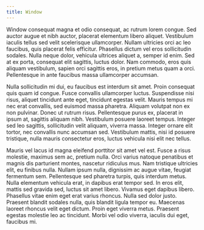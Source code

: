 ```yaml
---
title: Window
---
```


Window consequat magna et odio consequat, ac rutrum lorem congue. Sed auctor augue et nibh auctor, placerat elementum libero aliquet. Vestibulum iaculis tellus sed velit scelerisque ullamcorper. Nullam ultricies orci ac leo faucibus, quis placerat felis efficitur. Phasellus dictum vel eros sollicitudin sodales. Nulla neque dolor, vehicula ultrices aliquet a, semper id enim. Sed at ex porta, consequat elit sagittis, luctus dolor. Nam commodo, eros quis aliquam vestibulum, sapien orci sagittis eros, in pretium metus quam a orci. Pellentesque in ante faucibus massa ullamcorper accumsan.

Nulla sollicitudin mi dui, eu faucibus est interdum sit amet. Proin consequat quis quam id congue. Fusce convallis ullamcorper luctus. Suspendisse nisi risus, aliquet tincidunt ante eget, tincidunt egestas velit. Mauris tempus mi nec erat convallis, sed euismod massa pharetra. Aliquam volutpat non ex non pulvinar. Donec ut rutrum risus. Pellentesque purus ex, placerat in ipsum at, sagittis aliquam nibh. Vestibulum posuere laoreet tempus. Integer sed leo sagittis, sollicitudin velit aliquam, viverra massa. Integer ornare elit tortor, nec convallis nunc accumsan sed. Vestibulum mattis, nisi id posuere tristique, nulla mauris consectetur eros, luctus vehicula nisi elit nec tellus.

Mauris vel lacus id magna eleifend porttitor sit amet vel est. Fusce a risus molestie, maximus sem ac, pretium nulla. Orci varius natoque penatibus et magnis dis parturient montes, nascetur ridiculus mus. Nam tristique ultricies elit, eu finibus nulla. Nullam ipsum nulla, dignissim ac augue vitae, feugiat fermentum sem. Pellentesque sed pharetra turpis, quis interdum metus. Nulla elementum vehicula erat, in dapibus erat tempor sed. In eros elit, mattis sed gravida sed, luctus sit amet libero. Vivamus eget dapibus libero. Phasellus vitae enim eget erat varius rhoncus. Nulla sed dolor justo. Praesent blandit sodales nulla, quis blandit ligula tempor eu. Maecenas laoreet rhoncus velit eget dictum. Proin eget viverra metus. Praesent egestas molestie leo ac tincidunt. Morbi vel odio viverra, iaculis dui eget, faucibus mi.